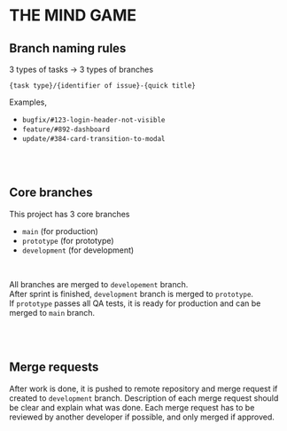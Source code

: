 # THE MIND GAME

## Branch naming rules
3 types of tasks -> 3 types of branches

`{task type}/{identifier of issue}-{quick title}`

Examples,
* `bugfix/#123-login-header-not-visible`
* `feature/#892-dashboard`
* `update/#384-card-transition-to-modal`

<br><br>

## Core branches
This project has 3 core branches 
* `main` (for production)
* `prototype` (for prototype)
* `development` (for development)

<br>

All branches are merged to `developement` branch. <br>
After sprint is finished, `development` branch is merged to `prototype`. <br>
If `prototype` passes all QA tests, it is ready for production and can be merged to `main` branch. <br>

<br><br>

## Merge requests

After work is done, it is pushed to remote repository and merge request if created to `development` branch.
Description of each merge request should be clear and explain what was done.
Each merge request has to be reviewed by another developer if possible, and only merged if approved.
